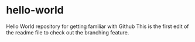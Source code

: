 # hello-world
Hello World repository for getting familiar with Github
This is the first edit of the readme file to check out the branching feature.
